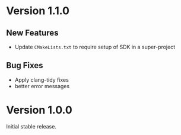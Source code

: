 # Version 1.1.0

## New Features

- Update `CMakeLists.txt` to require setup of SDK in a super-project

## Bug Fixes

- Apply clang-tidy fixes
- better error messages

# Version 1.0.0

Initial stable release.
